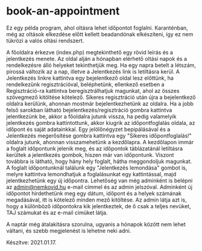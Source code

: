 # book-an-appointment
Ez egy példa program, ahol oltásra lehet időpontot foglalni. Karanténban, még az oltások elkezdése előtt kellett beadandónak elkészíteni, így ez nem tükrözi a valós oltási rendszert. 

A főoldalra érkezve (index.php) megtekinthető egy rövid leírás és a jelentkezés menete. Az oldal alján a hónapban elérhető oltási napok és a rendelkezésre álló helyeket tekinthetjük meg. Ha egy napra betelt a létszám, pirossá változik az a nap, illetve a Jelentkezés link is letiltásra kerül.
A Jelentkezés linkre kattintva egy bejelentkező oldal lesz előttünk, ha rendelkezünk regisztrációval, beléphetünk, ellenkező esetben a Regisztráció-ra kattintva beregisztrálhatjuk magunkat, ahol az összes szövegmező kitöltése kötelező.  Sikeres regisztráció után újra a bejelentkező oldalra kerülünk, ahonnan mostmár bejelentkezhetünk az oldalra. 
Ha a jobb felső sarokban látható bejelentkezés/regisztráció gombra kattintva jelentkezünk be, akkor a főoldalra jutunk vissza, ha pedig valamelyik jelentkezés gombra kattintottunk, akkor kiugrik az időpontfoglalás oldala, az időpont és saját adatainkkal. Egy jelölőnégyzet bepipálásával és a Jelentkezés megerősítése gombra kattintva egy "Sikeres időpontfoglalás!" oldalra jutunk, ahonnan visszamehetünk a kezdőlapra. 
A kezdőlapon immár a foglalt időpontunk jelenik meg, és az időpontok táblázatánál letiltásra kerültek a jelentkezés gombok, hiszen már van időpontunk. Viszont továbbra is látható, hogy hány hely foglalt, hátha meggondoljuk magunkat. A foglalt időpontunknál találunk egy "Jelentkezés lemondása" gombot is, melyre kattintva lemondhatjuk a foglalásunkat egy kattintással, majd jelentkezhetünk egy új időpontra.
Lehetőség van még adminként is belépni az admin@nemkovid.hu e-mail címmel és az admin jelszóval. Adminként új időpontot hirdethetünk meg egy dátum, időpont és a helyek számának megadásával, itt is kötelező minden mező kitöltése. Az admin látja azt is, hogy a különböző időpontokra kik jelentkeztek, de ő csak a teljes nevüket, TAJ számukat és az e-mail címüket látja.

A naptár még átalakításra szorulna, ugyanis a hónapok között nem lehet váltani, és szebb megjelenést is lehetne neki adni.

Készítve: 2021.01.17.
